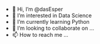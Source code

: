 - 👋 Hi, I’m @dasEsper
- 👀 I’m interested in Data Science 
- 🌱 I’m currently learning Python 
- 💞️ I’m looking to collaborate on ...
- 📫 How to reach me ...

<!---
dasEsper/dasEsper is a ✨ special ✨ repository because its `README.md` (this file) appears on your GitHub profile.
You can click the Preview link to take a look at your changes.
--->
